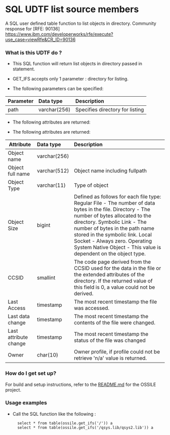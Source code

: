 
# SQL UDTF list source members #

A SQL user defined table function to list objects in directory.
Community response for [RFE: 90136] https://www.ibm.com/developerworks/rfe/execute?use_case=viewRfe&CR_ID=90136

### What is this UDTF do ? ###

* This SQL function will return list objects in directory passed in statement.  

* GET_IFS accepts only 1 parameter :  directory for listing. 
* The following parameters can be specified:

Parameter                          | Data type                     | Description
-----------------------------------|:------------------------------|:------------------------------------------
path			                   | varchar(256)                  | Specifies directory for listing

* The following attributes are returned:

* The following attributes are returned:

Attribute                          | Data type                     | Description
-----------------------------------|:------------------------------|:------------------------------------------
Object name                        | varchar(256)                  | 
Object full name                   | varchar(512)                  | Object name including fullpath
Object Type                        | varchar(11)                   | Type of object 
Object Size                        | bigint                        | Defined as follows for each file type: Regular File - The number of data bytes in the file. Directory - The number of bytes allocated to the directory. Symbolic Link - The number of bytes in the path name stored in the symbolic link. Local Socket - Always zero. Operating System Native Object - This value is dependent on the object type.
CCSID                              | smallint                      |  The code page derived from the CCSID used for the data in the file or the extended attributes of the directory. If the returned value of this field is 0, a value could not be derived.
Last Access                        | timestamp                     | The most recent timestamp the file was accessed.
Last data change                   | timestamp                     | The most recent timestamp the contents of the file were changed.
Last attribute change              | timestamp                     | The most recent timestamp the status of the file was changed
Owner                              | char(10)                      | Owner profile, if profile could not be retrieve 'n/a' value is returned.


### How do I get set up? ###

For build and setup instructions, refer to the [README.md](../../README.md) for the OSSILE project.

### Usage examples ###

* Call the SQL function like the following : 
 
		select * from table(ossile.get_ifs('/')) a 
		select * from table(ossile.get_ifs('/qsys.lib/qsys2.lib')) a 
